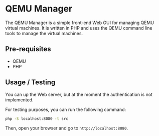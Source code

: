 # QEMU Manager

The QEMU Manager is a simple front-end Web GUI for managing QEMU virtual machines. It is written in PHP and uses the QEMU command line tools to manage the virtual machines.

## Pre-requisites

- QEMU
- PHP

## Usage / Testing

You can up the Web server, but at the moment the authentication is not implemented.

For testing purposes, you can run the following command:

```bash
php -S localhost:8080 -t src
```

Then, open your browser and go to `http://localhost:8080`.
